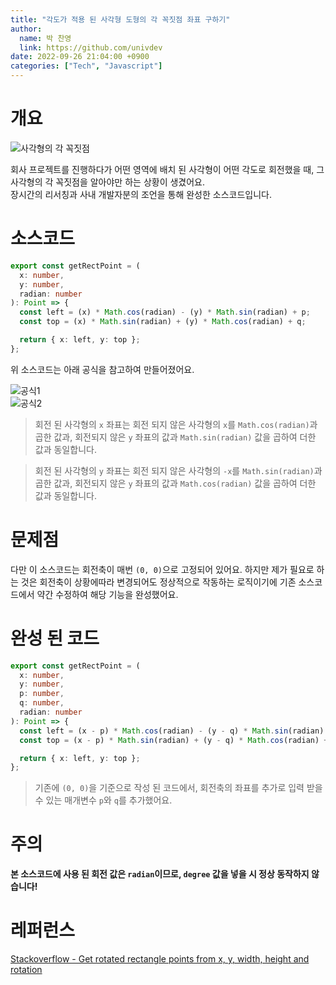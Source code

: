 ```yaml
---
title: "각도가 적용 된 사각형 도형의 각 꼭짓점 좌표 구하기"
author:
  name: 박 찬영
  link: https://github.com/univdev
date: 2022-09-26 21:04:00 +0900
categories: ["Tech", "Javascript"]
---
```

# 개요
![사각형의 각 꼭짓점][사각형]

회사 프로젝트를 진행하다가 어떤 영역에 배치 된 사각형이 어떤 각도로 회전했을 때, 그 사각형의 각 꼭짓점을 알아야만 하는 상황이 생겼어요.  
장시간의 리서칭과 사내 개발자분의 조언을 통해 완성한 소스코드입니다.

# 소스코드
```typescript
export const getRectPoint = (
  x: number,
  y: number,
  radian: number
): Point => {
  const left = (x) * Math.cos(radian) - (y) * Math.sin(radian) + p;
  const top = (x) * Math.sin(radian) + (y) * Math.cos(radian) + q;

  return { x: left, y: top };
};
```

위 소스코드는 아래 공식을 참고하여 만들어졌어요.

![공식1][공식1]  
![공식2][공식2]

> 회전 된 사각형의 `x` 좌표는 회전 되지 않은 사각형의 `x`를 `Math.cos(radian)`과 곱한 값과, 회전되지 않은 `y` 좌표의 값과 `Math.sin(radian)` 값을 곱하여 더한 값과 동일합니다.

> 회전 된 사각형의 `y` 좌표는 회전 되지 않은 사각형의 `-x`를 `Math.sin(radian)`과 곱한 값과, 회전되지 않은 `y` 좌표의 값과 `Math.cos(radian)` 값을 곱하여 더한 값과 동일합니다.

# 문제점
다만 이 소스코드는 회전축이 매번 `(0, 0)`으로 고정되어 있어요. 하지만 제가 필요로 하는 것은 회전축이 상황에따라 변경되어도 정상적으로 작동하는 로직이기에 기존 소스코드에서 약간 수정하여 해당 기능을 완성했어요.

# 완성 된 코드
```typescript
export const getRectPoint = (
  x: number,
  y: number,
  p: number,
  q: number,
  radian: number
): Point => {
  const left = (x - p) * Math.cos(radian) - (y - q) * Math.sin(radian) + p;
  const top = (x - p) * Math.sin(radian) + (y - q) * Math.cos(radian) + q;

  return { x: left, y: top };
};
```

> 기존에 `(0, 0)`을 기준으로 작성 된 코드에서, 회전축의 좌표를 추가로 입력 받을 수 있는 매개변수 `p`와 `q`를 추가했어요.

# 주의
**본 소스코드에 사용 된 회전 값은 `radian`이므로, `degree` 값을 넣을 시 정상 동작하지 않습니다!**

# 레퍼런스
[Stackoverflow - Get rotated rectangle points from x, y, width, height and rotation][레퍼런스]

[사각형]: https://i.stack.imgur.com/yGjc6.png
[공식1]: https://i.stack.imgur.com/ZcK0R.png
[공식2]: https://i.stack.imgur.com/TywRp.png
[레퍼런스]: https://stackoverflow.com/questions/38297082/get-rotated-rectangle-points-from-x-y-width-height-and-rotation